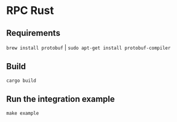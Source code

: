 # RPC Rust

## Requirements
`brew install protobuf` | `sudo apt-get install protobuf-compiler`

## Build

`cargo build`

## Run the integration example

`make example`